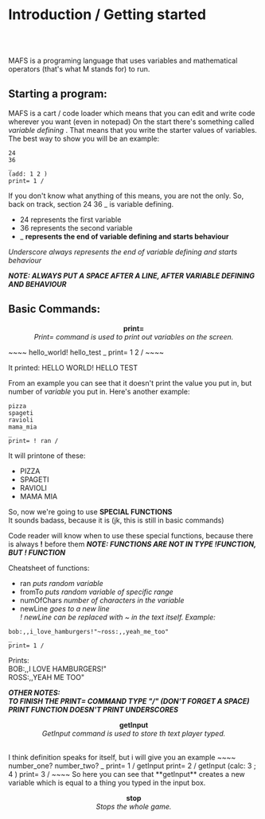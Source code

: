 <p align="center">
  <h1>Introduction / Getting started</h1><br><br>
</p>

MAFS is a programing language that uses variables and mathematical operators (that's what M stands for) to run.

<p align="center">
  <b><h2>Starting a program:</h2></b>
</p>

MAFS is a cart / code loader which means that you can edit and write code wherever you want (even in notepad)
On the start there's something called <em>variable defining</em> . That means that you write the starter values of variables.
The best way to show you will be an example:
~~~~
24 
36 
_ 
(add: 1 2 ) 
print= 1 / 
~~~~
If you don't know what anything of this means, you are not the only.
So, back on track, section 24 36 _ is variable defining.
- 24 represents the first variable
- 36 represents the second variable 
- _ **represents the end of variable defining and starts behaviour**

*Underscore always represents the end of variable defining and starts behaviour*

***NOTE: ALWAYS PUT A SPACE AFTER A LINE, AFTER VARIABLE DEFINING AND BEHAVIOUR***

<p align="center">
  <b><h2>Basic Commands:</h2></b>
</p>
<p align="center">
  <b> print= </b><br>
  <em> Print= command is used to print out variables on the screen. </em>
</p>
~~~~
hello_world! 
hello_test 
_ 
print= 1 2 / 
~~~~

It printed: HELLO WORLD! HELLO TEST

From an example you can see that it doesn't print the value you put in, but number of *variable* you put in.
Here's another example:
~~~~
pizza 
spageti 
ravioli 
mama_mia 
_ 
print= ! ran / 
~~~~

It will printone of these:
- PIZZA
- SPAGETI
- RAVIOLI
- MAMA MIA

So, now we're going to use **SPECIAL FUNCTIONS** <br>
It sounds badass, because it is (jk, this is still in basic commands)

Code reader will know when to use these special functions, because there is always **!** before them
***NOTE: FUNCTIONS ARE NOT IN TYPE !FUNCTION, BUT ! FUNCTION***

Cheatsheet of functions:
- ran *puts random variable*
- fromTo *puts random variable of specific range* 
- numOfChars *number of characters in the variable* 
- newLine *goes to a new line* <br>
*! newLine can be replaced with ~ in the text itself. Example:*
~~~~
bob:,,i_love_hamburgers!"~ross:,,yeah_me_too" 
_ 
print= 1 / 
~~~~
Prints: <br>
BOB:,,I LOVE HAMBURGERS!" <br>
ROSS:,,YEAH  ME TOO"

***OTHER NOTES:***<br>
***TO FINISH THE PRINT= COMMAND TYPE "/" (DON'T FORGET A SPACE)***<br>
***PRINT FUNCTION DOESN'T PRINT UNDERSCORES***
<br>
<p align="center">
  <b> getInput </b><br>
  <em> GetInput command is used to store th text player typed. </em>
</p>
<br>
I think definition speaks for itself, but i will give you an example
~~~~
number_one? 
number_two? 
_ 
print= 1 / 
getInput 
print= 2 / 
getInput 
(calc: 3 ; 4 ) 
print= 3 / 
~~~~
So here you can see that **getInput** creates a new variable which is equal to a thing you typed in the input box.
<br>
<p align="center">
  <b> stop </b><br>
  <em> Stops the whole game. </em>
</p>
<br>
